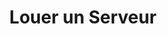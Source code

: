 ---
id: firststeps-rent
title: Louer un Serveur
description: "Découvrez comment optimiser votre documentation technique pour plus de clarté et un meilleur SEO afin d'améliorer l'engagement et la compréhension des utilisateurs → En savoir plus maintenant"
sidebar_label: Louer un Serveur
---